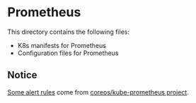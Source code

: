Prometheus
==========

This directory contains the following files:
- K8s manifests for Prometheus
- Configuration files for Prometheus

Notice
------

[Some alert rules](./kube_prometheus_alert_rules.yaml) come from [coreos/kube-prometheus project](https://github.com/coreos/kube-prometheus).
